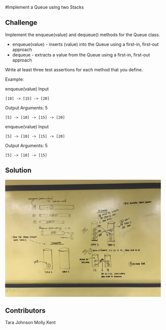 #Implement a Queue using two Stacks

## Challenge
Implement the enqueue(value) and dequeue() methods for the Queue class.
- enqueue(value) - inserts (value) into the Queue using a first-in, first-out approach
- dequeue - extracts a value from the Queue using a first-in, first-out approach

Write at least three test assertions for each method that you define.

Example:

enqueue(value)
Input
```
[10] -> [15] -> [20]
```
Output
Arguments: 5
```
[5] -> [10] -> [15] -> [20]
```

enqueue(value)
Input
```
[5] -> [10] -> [15] -> [20]
```
Output
Arguments: 5
```
[5] -> [10] -> [15]
```

## Solution
![alt text](assets/queue_with_stacks.jpg "queue_with_stacks")

## Contributors
Tara Johnson
Molly Kent